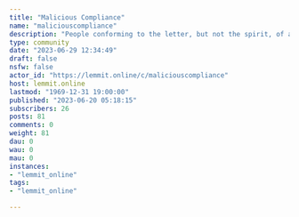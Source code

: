 ```yaml
---
title: "Malicious Compliance" 
name: "maliciouscompliance"
description: "People conforming to the letter, but not the spirit, of a request."
type: community
date: "2023-06-29 12:34:49"
draft: false
nsfw: false
actor_id: "https://lemmit.online/c/maliciouscompliance"
host: lemmit.online
lastmod: "1969-12-31 19:00:00"
published: "2023-06-20 05:18:15"
subscribers: 26
posts: 81
comments: 0
weight: 81
dau: 0
wau: 0
mau: 0
instances:
- "lemmit_online"
tags: 
- "lemmit_online"

---
```

